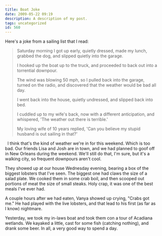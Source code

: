 ```yaml
---
title: Boat Joke
date: 2009-05-22 09:19
description: A description of my post.
tags: uncategorized
id: 560
---
```

Here's a joke from a sailing list that I read:

<blockquote>Saturday morning I got up early, quietly dressed, made my lunch, grabbed the dog, and slipped quietly into the garage.

I hooked up the boat up to the truck, and proceeded to back out into a torrential downpour.

The wind was blowing 50 mph, so I pulled back into the garage, turned on the radio, and discovered that the weather would be bad all day.

I went back into the house, quietly undressed, and slipped back into bed.

I cuddled up to my wife's back, now with a different anticipation, and whispered, 'The weather out there is terrible.'

My loving wife of 10 years replied, 'Can you believe my stupid husband is out sailing in that?'</blockquote>
<span class="spanEndPreview">&nbsp;</span>
I think that's the kind of weather we're in for this weekend.  Which is too bad.  Our friends Lisa and Josh are in town, and we had planned to goof off in New Orleans during the weekend.  We'll still do that, I'm sure, but it's a walking city, so frequent downpours aren't cool.

They showed up at our house Wednesday evening, bearing a box of the biggest lobsters that I've seen.  The biggest one had claws the size of a salad plate.  We cooked them in some crab boil, and then scooped out portions of meat the size of small steaks.  Holy crap, it was one of the best meals I've ever had.

A couple hours after we had eaten, Vanya showed up crying, "Crabs got me."  He had played with the live lobsters, and that lead to his first (as far as I know) nightmare.

Yesterday, we took my in-laws boat and took them con a tour of Acadiana wetlands.  We kayaked a little, cast for some fish (catching nothing), and drank some beer.  In all, a very good way to spend a day.
